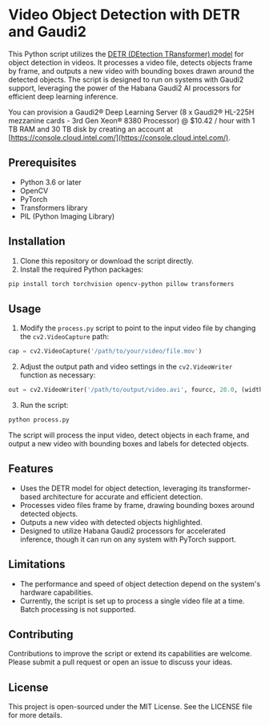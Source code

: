 # Video Object Detection with DETR and Gaudi2

This Python script utilizes the [DETR (DEtection TRansformer) model](https://huggingface.co/facebook/detr-resnet-50) for object detection in videos. It processes a video file, detects objects frame by frame, and outputs a new video with bounding boxes drawn around the detected objects. The script is designed to run on systems with Gaudi2 support, leveraging the power of the Habana Gaudi2 AI processors for efficient deep learning inference.

You can provision a Gaudi2® Deep Learning Server (8 x Gaudi2® HL-225H mezzanine cards - 3rd Gen Xeon® 8380 Processor) @ $10.42 / hour with 1 TB RAM and 30 TB disk by creating an account at [https://console.cloud.intel.com/](https://console.cloud.intel.com/).

## Prerequisites

- Python 3.6 or later
- OpenCV
- PyTorch
- Transformers library
- PIL (Python Imaging Library)

## Installation

1. Clone this repository or download the script directly.
2. Install the required Python packages:

```bash
pip install torch torchvision opencv-python pillow transformers
```

## Usage

1. Modify the `process.py` script to point to the input video file by changing the `cv2.VideoCapture` path:

```python
cap = cv2.VideoCapture('/path/to/your/video/file.mov')
```

2. Adjust the output path and video settings in the `cv2.VideoWriter` function as necessary:

```python
out = cv2.VideoWriter('/path/to/output/video.avi', fourcc, 20.0, (width, height))
```

3. Run the script:

```bash
python process.py
```

The script will process the input video, detect objects in each frame, and output a new video with bounding boxes and labels for detected objects.

## Features

- Uses the DETR model for object detection, leveraging its transformer-based architecture for accurate and efficient detection.
- Processes video files frame by frame, drawing bounding boxes around detected objects.
- Outputs a new video with detected objects highlighted.
- Designed to utilize Habana Gaudi2 processors for accelerated inference, though it can run on any system with PyTorch support.

## Limitations

- The performance and speed of object detection depend on the system's hardware capabilities.
- Currently, the script is set up to process a single video file at a time. Batch processing is not supported.

## Contributing

Contributions to improve the script or extend its capabilities are welcome. Please submit a pull request or open an issue to discuss your ideas.

## License

This project is open-sourced under the MIT License. See the LICENSE file for more details.
